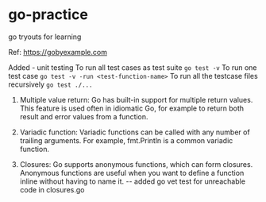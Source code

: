 # go-practice
go tryouts for learning

Ref: https://gobyexample.com

Added - unit testing
    To run all test cases as test suite `go test -v`
    To run one test case  `go test -v -run <test-function-name>`
    To run all the testcase files recursively `go test ./...`

1. Multiple value return: 
Go has built-in support for multiple return values. This feature is used often in idiomatic Go, for example to return both result and error values from a function.

2. Variadic function: 
Variadic functions can be called with any number of trailing arguments. For example, fmt.Println is a common variadic function.

3. Closures: Go supports anonymous functions, which can form closures. Anonymous functions are useful when you want to define a function inline without having to name it.
-- added go vet test for unreachable code in closures.go

